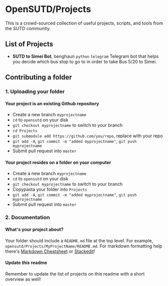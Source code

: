 # OpenSUTD/Projects
This is a crowd-sourced collection of useful projects, scripts, and tools from the SUTD community.
## List of Projects
* **SUTD to Simei Bot**, benghaun
`python` `telegram`
Telegram bot that helps you decide which bus stop to go to in order to take Bus 5/20 to Simei.

## Contributing a folder
### 1. Uploading your folder
#### Your project is an existing Github repository
* Create a new branch `myprojectname`
* `cd` to `opensutd` on your disk
* `git checkout myprojectname` to switch to your branch
* `cd Projects`
* `git submodule add https://github.com/you/repo`, replace with your repo
* `git add -A`, `git commit -m "added myprojectname"`, `git push myprojectname`
* Submit pull request into `master`

#### Your project resides on a folder on your computer
* Create a new branch `myprojectname`
* `cd` to `opensutd` on your disk
* `git checkout myprojectname` to switch to your branch
* Copypasta your folder into `Projects`
* `git add -A`, `git commit -m "added myprojectname"`, `git push myprojectname`
* Submit pull request into `master`
### 2. Documentation
#### What's your project about?
Your folder should include a `README.md` file at the top level. For example, `opensutd/Projects/MyProjectName/README.md`. For markdown formatting help there's [Markdown Cheatsheet](https://github.com/adam-p/markdown-here/wiki/Markdown-Cheatsheet) or [Stackedit](https://stackedit.io/app)!
#### Update *this* readme
Remember to update the list of projects on this readme with a short overview as well!

